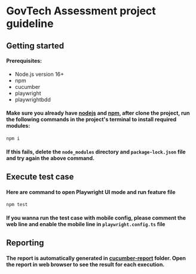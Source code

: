 # GovTech Assessment project guideline

## Getting started

#### Prerequisites:
+ Node.js version 16+
+ npm
+ cucumber
+ playwright
+ playwrightbdd
#### Make sure you already have [nodejs](https://nodejs.org/en/download) and [npm](https://docs.npmjs.com/downloading-and-installing-node-js-and-npm), after clone the project, run the following commands in the project's terminal to install required modules:

```
npm i
```


#### If this fails, delete the `node_modules` directory and `package-lock.json` file and try again the above command.

## Execute test case

#### Here are command to open Playwright UI mode and run feature file
```
npm test
```
#### If you wanna run the test case with mobile config, please comment the web line and enable the mobile line in `playwright.config.ts` file

## Reporting

#### The report is automatically generated in [cucumber-report]() folder. Open the report in web browser to see the result for each execution.
